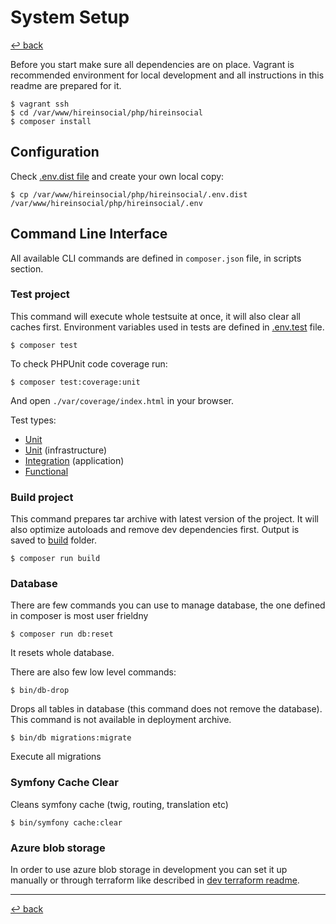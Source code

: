 # System Setup

[↩️ back](/README.md)

Before you start make sure all dependencies are on place. Vagrant is recommended environment for local development and
all instructions in this readme are prepared for it.  

```
$ vagrant ssh
$ cd /var/www/hireinsocial/php/hireinsocial
$ composer install
```

## Configuration

Check [.env.dist file](/php/hireinsocial/.env.dist) and create your own local copy:

```
$ cp /var/www/hireinsocial/php/hireinsocial/.env.dist /var/www/hireinsocial/php/hireinsocial/.env
```
 
## Command Line Interface

All available CLI commands are defined in `composer.json` file, in scripts section.

### Test project

This command will execute whole testsuite at once, it will also clear all caches first.
Environment variables used in tests are defined in [.env.test](.env.test) file.

```
$ composer test
```

To check PHPUnit code coverage run:

```
$ composer test:coverage:unit
```

And open `./var/coverage/index.html` in your browser.

Test types:

* [Unit](tests/HireInSocial/Tests/Application/Unit)
* [Unit](tests/HireInSocial/Tests/Infrastructure/Unit) (infrastructure)
* [Integration](tests/HireInSocial/Tests/Application/Integration) (application)
* [Functional](tests/App/Tests/Functional)


### Build project

This command prepares tar archive with latest version of the project. 
It will also optimize autoloads and remove dev dependencies first.
Output is saved to [build](build) folder.

```
$ composer run build
```

### Database

There are few commands you can use to manage database, the one defined in composer is most user frieldny

```
$ composer run db:reset
```

It resets whole database.

There are also few low level commands:

```
$ bin/db-drop
```

Drops all tables in database (this command does not remove the database).
This command is not available in deployment archive.

```
$ bin/db migrations:migrate
```

Execute all migrations


### Symfony Cache Clear

Cleans symfony cache (twig, routing, translation etc)

```
$ bin/symfony cache:clear
```

### Azure blob storage

In order to use azure blob storage in development you can set it up manually or through terraform
like described in [dev terraform readme](../../terraform/README.md).

---
[↩️ back](/README.md)